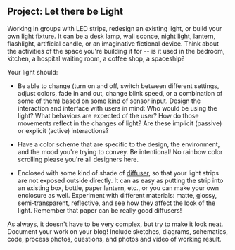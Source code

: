 ## Project: Let there be Light

Working in groups with LED strips, redesign an existing light, or build your own light fixture. It can be a desk lamp, wall sconce, night light, lantern, flashlight, artificial candle, or an imaginative fictional device. Think about the activities of the space you're building it for -- is it used in the bedroom, kitchen, a hospital waiting room, a coffee shop, a spaceship?

Your light should:

- Be able to change (turn on and off, switch between different settings, adjust colors, fade in and out, change blink speed, or a combination of some of them) based on some kind of sensor input. Design the interaction and interface with users in mind: Who would be using the light? What behaviors are expected of the user? How do those movements reflect in the changes of light? Are these implicit (passive) or explicit (active) interactions?

- Have a color scheme that are specific to the design, the environment, and the mood you're trying to convey. Be intentional! No rainbow color scrolling please you're all designers here.

- Enclosed with some kind of shade of [diffuser](<https://en.wikipedia.org/wiki/Diffuser_(optics)>), so that your light strips are not exposed outside directly. It can as easy as putting the strip into an existing box, bottle, paper lantern, etc., or you can make your own enclosure as well. Experiment with different materials: matte, glossy, semi-transparent, reflective, and see how they affect the look of the light. Remember that paper can be really good diffusers!

As always, it doesn't have to be very complex, but try to make it look neat. Document your work on your blog! Include sketches, diagrams, schematics, code, process photos, questions, and photos and video of working result.
